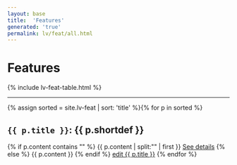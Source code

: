 ```yaml
---
layout: base
title:  'Features'
generated: 'true'
permalink: lv/feat/all.html
---
```


# Features

{% include lv-feat-table.html %}

----------

{% assign sorted = site.lv-feat | sort: 'title' %}{% for p in sorted %}
<a id="al-lv-feat/{{ p.title }}" class="al-dest"/>
<h2><code>{{ p.title }}</code>: {{ p.shortdef }}</h2>
{% if p.content contains "<!--details-->" %}    
{{ p.content | split:"<!--details-->" | first }}
<a href="{{ p.title }}" class="al-doc">See details</a>
{% else %}
{{ p.content }}
{% endif %}
<a href="{{ site.git_edit }}/{% if p.collection %}{{ p.relative_path }}{% else %}{{ p.path }}{% endif %}" target="#">edit {{ p.title }}</a>
{% endfor %}
